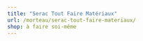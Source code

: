 ```yaml
---
title: "Serac Tout Faire Matériaux"
url: /morteau/serac-tout-faire-materiaux/
shop: à faire soi-même
---
```

